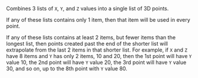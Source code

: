 Combines 3 lists of `X`, `Y`, and `Z` values into a single list of 3D points.

If any of these lists contains only 1 item, then that item will be used in every point.

If any of these lists contains at least 2 items, but fewer items than the longest list, then points created past the end of the shorter list will extrapolate from the last 2 items in that shorter list. For example, if `X` and `Z` have 8 items and `Y` has only 2 items, 10 and 20, then the 1st point will have `Y` value 10, the 2nd point will have `Y` value 20, the 3rd point will have `Y` value 30, and so on, up to the 8th point with `Y` value 80.
